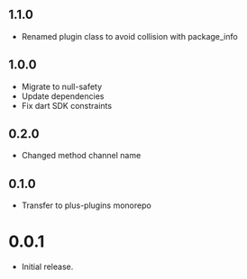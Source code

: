 ## 1.1.0

- Renamed plugin class to avoid collision with package_info

## 1.0.0

- Migrate to null-safety
- Update dependencies
- Fix dart SDK constraints


## 0.2.0

- Changed method channel name

## 0.1.0

- Transfer to plus-plugins monorepo

# 0.0.1

- Initial release.
